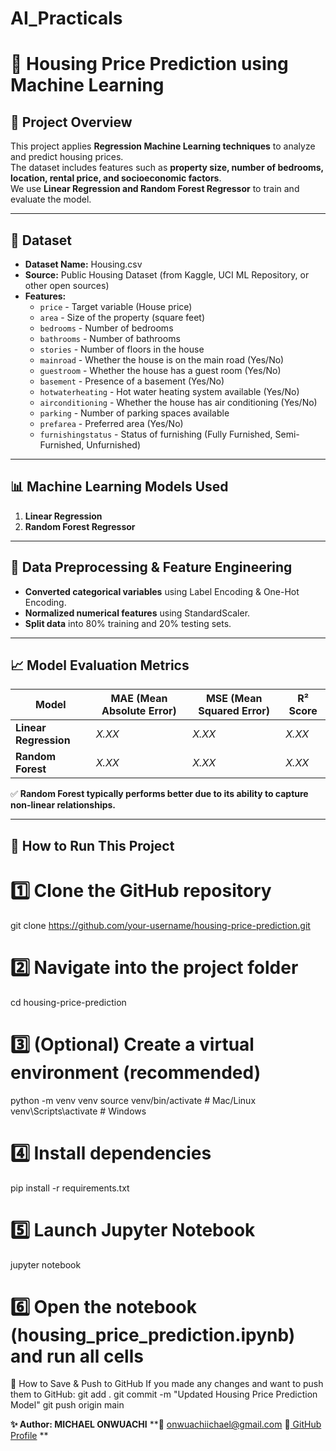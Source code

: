 # AI_Practicals

# 🏡 Housing Price Prediction using Machine Learning

## 📌 Project Overview
This project applies **Regression Machine Learning techniques** to analyze and predict housing prices.  
The dataset includes features such as **property size, number of bedrooms, location, rental price, and socioeconomic factors**.  
We use **Linear Regression and Random Forest Regressor** to train and evaluate the model.  

---

## 📂 Dataset
- **Dataset Name:** Housing.csv
- **Source:** Public Housing Dataset (from Kaggle, UCI ML Repository, or other open sources)
- **Features:**
  - `price` - Target variable (House price)
  - `area` - Size of the property (square feet)
  - `bedrooms` - Number of bedrooms
  - `bathrooms` - Number of bathrooms
  - `stories` - Number of floors in the house
  - `mainroad` - Whether the house is on the main road (Yes/No)
  - `guestroom` - Whether the house has a guest room (Yes/No)
  - `basement` - Presence of a basement (Yes/No)
  - `hotwaterheating` - Hot water heating system available (Yes/No)
  - `airconditioning` - Whether the house has air conditioning (Yes/No)
  - `parking` - Number of parking spaces available
  - `prefarea` - Preferred area (Yes/No)
  - `furnishingstatus` - Status of furnishing (Fully Furnished, Semi-Furnished, Unfurnished)

---

## 📊 Machine Learning Models Used
1. **Linear Regression**
2. **Random Forest Regressor**

---

## 🚀 Data Preprocessing & Feature Engineering
- **Converted categorical variables** using Label Encoding & One-Hot Encoding.
- **Normalized numerical features** using StandardScaler.
- **Split data** into 80% training and 20% testing sets.

---

## 📈 Model Evaluation Metrics
| Model                 | MAE (Mean Absolute Error) | MSE (Mean Squared Error) | R² Score |
|-----------------------|-------------------------|-------------------------|----------|
| **Linear Regression** | _X.XX_                   | _X.XX_                   | _X.XX_   |
| **Random Forest**     | _X.XX_                   | _X.XX_                   | _X.XX_   |

✅ **Random Forest typically performs better due to its ability to capture non-linear relationships.**

---

## 📌 How to Run This Project
# 1️⃣ Clone the GitHub repository
git clone https://github.com/your-username/housing-price-prediction.git

# 2️⃣ Navigate into the project folder
cd housing-price-prediction

# 3️⃣ (Optional) Create a virtual environment (recommended)
python -m venv venv
source venv/bin/activate  # Mac/Linux
venv\Scripts\activate  # Windows

# 4️⃣ Install dependencies
pip install -r requirements.txt

# 5️⃣ Launch Jupyter Notebook
jupyter notebook

# 6️⃣ Open the notebook (housing_price_prediction.ipynb) and run all cells


📌 How to Save & Push to GitHub
If you made any changes and want to push them to GitHub:
git add .
git commit -m "Updated Housing Price Prediction Model"
git push origin main



 **✨ Author: MICHAEL ONWUACHI**
**📧 onwuachiichael@gmail.com
🔗[ GitHub Profile](https://github.com/owen3038)
**

